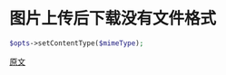 # 图片上传后下载没有文件格式

```php
$opts->setContentType($mimeType);
```
[原文](https://stackoverflow.com/questions/28919700/azure-image-blob-is-prompting-download-option)

